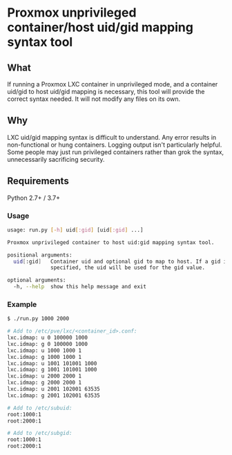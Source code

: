 # Proxmox unprivileged container/host uid/gid mapping syntax tool

## What

If running a Proxmox LXC container in unprivileged mode, and a container uid/gid to host uid/gid mapping is necessary, this tool will provide the correct syntax needed. It will not modify any files on its own.

## Why

LXC uid/gid mapping syntax is difficult to understand. Any error results in non-functional or hung containers. Logging output isn't particularly helpful. Some people may just run privileged containers rather than grok the syntax, unnecessarily sacrificing security.

## Requirements

Python 2.7+ / 3.7+

### Usage

```bash
usage: run.py [-h] uid[:gid] [uid[:gid] ...]

Proxmox unprivileged container to host uid:gid mapping syntax tool.

positional arguments:
  uid[:gid]   Container uid and optional gid to map to host. If a gid is not
              specified, the uid will be used for the gid value.

optional arguments:
  -h, --help  show this help message and exit
```

### Example

```bash
$ ./run.py 1000 2000

# Add to /etc/pve/lxc/<container_id>.conf:
lxc.idmap: u 0 100000 1000
lxc.idmap: g 0 100000 1000
lxc.idmap: u 1000 1000 1
lxc.idmap: g 1000 1000 1
lxc.idmap: u 1001 101001 1000
lxc.idmap: g 1001 101001 1000
lxc.idmap: u 2000 2000 1
lxc.idmap: g 2000 2000 1
lxc.idmap: u 2001 102001 63535
lxc.idmap: g 2001 102001 63535

# Add to /etc/subuid:
root:1000:1
root:2000:1

# Add to /etc/subgid:
root:1000:1
root:2000:1
```
